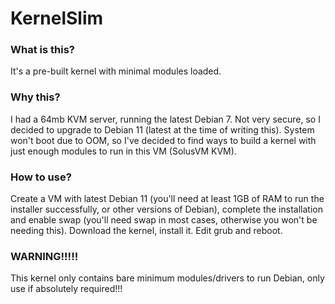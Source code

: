 # KernelSlim
### What is this?
It's a pre-built kernel with minimal modules loaded.

### Why this?
I had a 64mb KVM server, running the latest Debian 7. Not very secure, so I decided to upgrade to Debian 11 (latest at the time of writing this). System won't boot due to OOM, so I've decided to find ways to build a kernel with just enough modules to run in this VM (SolusVM KVM).

### How to use?
Create a VM with latest Debian 11 (you'll need at least 1GB of RAM to run the installer successfully, or other versions of Debian), complete the installation and enable swap (you'll need swap in most cases, otherwise you won't be needing this). Download the kernel, install it. Edit grub and reboot.

### WARNING!!!!!
This kernel only contains bare minimum modules/drivers to run Debian, only use if absolutely required!!!

